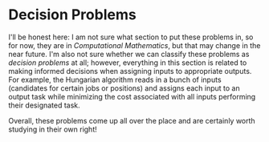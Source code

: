 # Decision Problems
I'll be honest here: I am not sure what section to put these problems in, so for now, they are in *Computational Mathematics*, but that may change in the near future. 
I'm also not sure whether we can classify these problems as *decision problems* at all; however, everything in this section is related to making informed decisions when assigning inputs to appropriate outputs.
For example, the Hungarian algorithm reads in a bunch of inputs (candidates for certain jobs or positions) and assigns each input to an output task while minimizing the cost associated with all inputs performing their designated task.

Overall, these problems come up all over the place and are certainly worth studying in their own right!


<script>
MathJax.Hub.Queue(["Typeset",MathJax.Hub]);
</script>
$$ 
\newcommand{\d}{\mathrm{d}}
\newcommand{\bff}{\boldsymbol{f}}
\newcommand{\bfg}{\boldsymbol{g}}
\newcommand{\bfp}{\boldsymbol{p}}
\newcommand{\bfq}{\boldsymbol{q}}
\newcommand{\bfx}{\boldsymbol{x}}
\newcommand{\bfu}{\boldsymbol{u}}
\newcommand{\bfv}{\boldsymbol{v}}
\newcommand{\bfA}{\boldsymbol{A}}
\newcommand{\bfB}{\boldsymbol{B}}
\newcommand{\bfC}{\boldsymbol{C}}
\newcommand{\bfM}{\boldsymbol{M}}
\newcommand{\bfJ}{\boldsymbol{J}}
\newcommand{\bfR}{\boldsymbol{R}}
\newcommand{\bfT}{\boldsymbol{T}}
\newcommand{\bfomega}{\boldsymbol{\omega}}
\newcommand{\bftau}{\boldsymbol{\tau}}
$$

